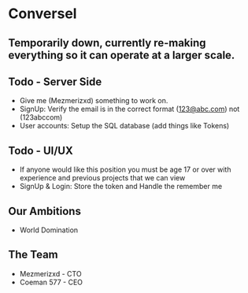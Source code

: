 # Conversel

## Temporarily down, currently re-making everything so it can operate at a larger scale.

## Todo - Server Side
- Give me (Mezmerizxd) something to work on.
- SignUp: Verify the email is in the correct format (123@abc.com) not (123abccom)
- User accounts: Setup the SQL database (add things like Tokens)

## Todo - UI/UX
- If anyone would like this position you must be age 17 or over 
  with experience and previous projects that we can view
- SignUp & Login: Store the token and Handle the remember me

## Our Ambitions
- World Domination

## The Team
- Mezmerizxd - CTO
- Coeman 577 - CEO
